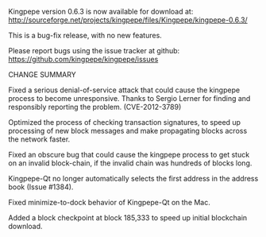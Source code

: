 Kingpepe version 0.6.3 is now available for download at:
  http://sourceforge.net/projects/kingpepe/files/Kingpepe/kingpepe-0.6.3/

This is a bug-fix release, with no new features.

Please report bugs using the issue tracker at github:
  https://github.com/kingpepe/kingpepe/issues

CHANGE SUMMARY

Fixed a serious denial-of-service attack that could cause the
kingpepe process to become unresponsive. Thanks to Sergio Lerner
for finding and responsibly reporting the problem. (CVE-2012-3789)

Optimized the process of checking transaction signatures, to
speed up processing of new block messages and make propagating
blocks across the network faster.

Fixed an obscure bug that could cause the kingpepe process to get
stuck on an invalid block-chain, if the invalid chain was
hundreds of blocks long.

Kingpepe-Qt no longer automatically selects the first address
in the address book (Issue #1384).

Fixed minimize-to-dock behavior of Kingpepe-Qt on the Mac.

Added a block checkpoint at block 185,333 to speed up initial
blockchain download.
